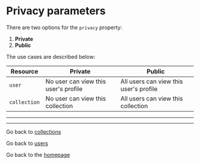 # Privacy parameters
There are two options for the `privacy` property:
1. **Private**
2. **Public**

The use cases are described below:

| Resource | Private | Public |
| ------------- | ----------- | ----------- |
| `user` | No user can view this user's profile | All users can view this user's profile |
| `collection` |  No user can view this collection | All users can view this collection  |

---

---
Go back to [collections](./Resources/collections.md)

Go back to [users](./Resources/user.md)

Go back to the [homepage](https://cnjoyce1225.github.io/the-archivist/)

